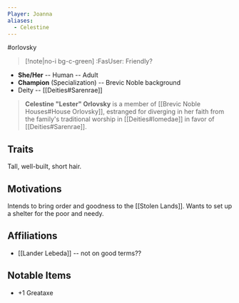 ```yaml
---
Player: Joanna
aliases:
  - Celestine
---
```

#orlovsky
>[!note|no-i bg-c-green] :FasUser: Friendly?

- **She/Her** -- Human -- Adult
- **Champion** (Specialization) -- Brevic Noble background
- Deity -- [[Deities#Sarenrae]]

>**Celestine "Lester" Orlovsky** is a member of [[Brevic Noble Houses#House Orlovsky]], estranged for diverging in her faith from the family's traditional worship in [[Deities#Iomedae]] in favor of [[Deities#Sarenrae]].

## Traits
Tall, well-built, short hair.

## Motivations
Intends to bring order and goodness to the [[Stolen Lands]]. Wants to set up a shelter for the poor and needy.

## Affiliations
- [[Lander Lebeda]] -- not on good terms??

## Notable Items
- +1 Greataxe